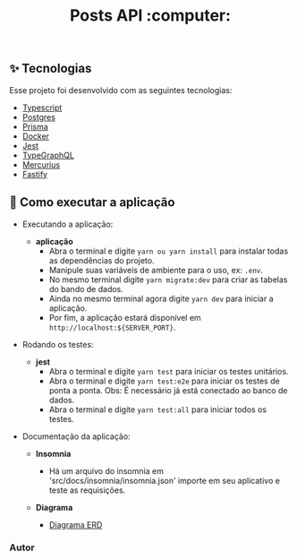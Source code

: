 <h1 align="center">Posts API :computer:</h1>

<br>

## ✨ Tecnologias

Esse projeto foi desenvolvido com as seguintes tecnologias:

- [Typescript](https://www.typescriptlang.org)
- [Postgres](https://www.postgresql.org)
- [Prisma](https://www.prisma.io)
- [Docker](https://www.docker.com)
- [Jest](https://jestjs.io/pt-BR/)
- [TypeGraphQL](https://typegraphql.com)
- [Mercurius](https://mercurius.dev/#/)
- [Fastify](https://www.fastify.io)

## 🚀 Como executar a aplicação

- Executando a aplicação:

  - **aplicação**
    - Abra o terminal e digite `yarn ou yarn install` para instalar todas as dependências do projeto.
    - Manipule suas variáveis de ambiente para o uso, ex: `.env`.
    - No mesmo terminal digite `yarn migrate:dev` para criar as tabelas do bando de dados.
    - Ainda no mesmo terminal agora digite `yarn dev` para iniciar a aplicação.
    - Por fim, a aplicação estará disponível em `http://localhost:${SERVER_PORT}`.

- Rodando os testes:

  - **jest**
    - Abra o terminal e digite `yarn test` para iniciar os testes unitários.
    - Abra o terminal e digite `yarn test:e2e` para iniciar os testes de ponta a ponta. Obs: É necessário já está conectado ao banco de dados.
    - Abra o terminal e digite `yarn test:all` para iniciar todos os testes.

- Documentação da aplicação:

  - **Insomnia**

    - Há um arquivo do insomnia em 'src/docs/insomnia/insomnia.json' importe em seu aplicativo e teste as requisições.

  - **Diagrama**
    - [Diagrama ERD](./src/docs/diagrams/diagram_erd.md)

### Autor
